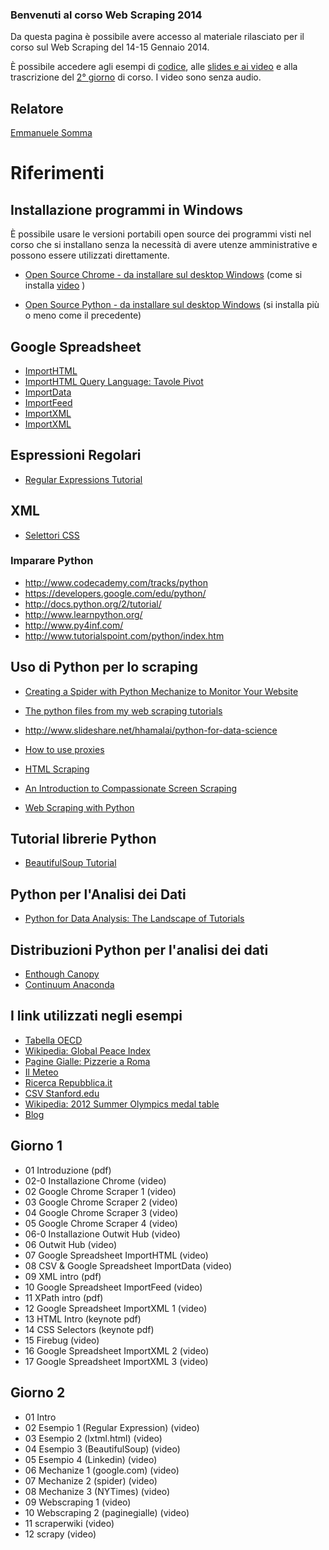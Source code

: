 ### Benvenuti al corso Web Scraping 2014

Da questa pagina è possibile avere accesso al materiale rilasciato per il corso sul Web Scraping del 14-15 Gennaio 2014.

È possibile accedere agli esempi di
[codice](https://github.com/exedre/webscraping-course-2014/), alle
[ slides e ai video](https://www.dropbox.com/sh/jbav67ad0zdnzef/5RG9BY5U1N) e alla trascrizione del [2° giorno](http://exedre.github.io/webscraping-course-2014/transcript.html) di corso. I
video sono senza audio.

## Relatore

[Emmanuele Somma](http://www.linkedin.com/in/exedre) 


# Riferimenti

## Installazione programmi in Windows

È possibile usare le versioni portabili open source dei programmi
visti nel corso che si installano senza la necessità di avere utenze
amministrative e possono essere utilizzati direttamente.

- [Open Source Chrome - da installare sul desktop Windows](http://portableapps.com/apps/internet/iron_portable) (come si installa [video](https://www.dropbox.com/s/lr33b3djj9irrxd/Install%20Iron%20Portable%20for%20Scraping.mp4) )

- [Open Source Python - da installare sul desktop Windows](http://sourceforge.net/projects/winpython/files/WinPython_2.7/2.7.6.2/WinPython-32bit-2.7.6.2.exe/download) (si installa più o meno come il precedente)


## Google Spreadsheet

- [ImportHTML](http://www.labnol.org/internet/import-html-in-google-docs/28125/)
- [ImportHTML Query Language: Tavole Pivot](https://developers.google.com/chart/interactive/docs/querylanguage#Pivot)
- [ImportData](https://developers.google.com/secure-data-connector/docs/1.3/tutorials/spreadsheets)
- [ImportFeed](http://www.labnol.org/internet/office/use-google-docs-spreadsheet-as-rss-reader-feed-aggregator/3527/)
- [ImportXML](http://www.seerinteractive.com/blog/importxml-cookbook)
- [ImportXML](https://www.distilled.net/blog/distilled/guide-to-google-docs-importxml/)

## Espressioni Regolari

- [Regular Expressions Tutorial](http://www.regular-expressions.info/tutorial.html)

## XML

- [Selettori CSS](http://www.w3schools.com/cssref/css_selectors.asp)


### Imparare Python

- http://www.codecademy.com/tracks/python
- https://developers.google.com/edu/python/
- http://docs.python.org/2/tutorial/
- http://www.learnpython.org/
- http://www.py4inf.com/
- http://www.tutorialspoint.com/python/index.htm

## Uso di Python per lo scraping

- [Creating a Spider with Python Mechanize to Monitor Your Website](http://blog.cnizz.com/2010/09/15/creating-a-spider-with-python-mechanize-to-monitor-your-website/)

- [The python files from my web scraping tutorials](https://github.com/creeveshft/Web_Scraping)

- http://www.slideshare.net/hhamalai/python-for-data-science

- [How to use proxies](http://webscraping.com/blog/How-to-use-proxies/)

- [HTML Scraping](http://docs.python-guide.org/en/latest/scenarios/scrape/)

- [An Introduction to Compassionate Screen Scraping](http://lethain.com/an-introduction-to-compassionate-screenscraping/)

- [Web Scraping with Python](https://software.rc.fas.harvard.edu/training/scraping2/latest/index.psp#)

## Tutorial librerie Python

- [BeautifulSoup Tutorial](http://www.nyu.edu/projects/politicsdatalab/workshops/BeautifulSoup.pdf)


## Python per l'Analisi dei Dati
- [Python for Data Analysis: The Landscape of Tutorials](http://datacommunitydc.org/blog/2013/07/python-for-data-analysis-the-landscape-of-tutorials/)

## Distribuzioni Python per l'analisi dei dati

- [Enthough Canopy](https://www.enthought.com/products/canopy/)
- [Continuum Anaconda](http://www.continuum.io)


## I link utilizzati negli esempi

- [Tabella OECD](http://www.oecd-ilibrary.org/sites/cli-table-2013-11-en/index.html?contentType=/ns/KeyTable,/ns/StatisticalPublication&itemId=/content/table/2074384x-table1&containerItemId=/content/tablecollection/2074384x&accessItemIds=&mimeType=text/html)
- [Wikipedia: Global Peace Index](http://en.wikipedia.org/wiki/Global_Peace_Index)
- [Pagine Gialle: Pizzerie a Roma](http://roma.paginegialle.it/lazio/roma/pizzeria.html)
- [Il Meteo](http://www.ilmeteo.it/portale/files/5913_day.xml)
- [Ricerca Repubblica.it](http://ricerca.repubblica.it/ricerca/repubblica?query=%22banca+d%27italia%22&view=repubblica)
- [CSV Stanford.edu](http://hci.stanford.edu/jheer/workshop/data/fec/fec96_10.csv)
- [Wikipedia: 2012 Summer Olympics medal table](http://en.wikipedia.org/wiki/2012_Summer_Olympics_medal_table)
- [Blog](http://intenseminimalism.com/)



## Giorno 1

- 01 Introduzione (pdf)
- 02-0 Installazione Chrome (video)
- 02 Google Chrome Scraper 1 (video)
- 03 Google Chrome Scraper 2 (video)
- 04 Google Chrome Scraper 3 (video)
- 05 Google Chrome Scraper 4 (video)
- 06-0 Installazione Outwit Hub (video)
- 06 Outwit Hub (video)
- 07 Google Spreadsheet ImportHTML (video)
- 08 CSV & Google Spreadsheet ImportData (video)
- 09 XML intro (pdf)
- 10 Google Spreadsheet ImportFeed (video)
- 11 XPath intro (pdf)
- 12 Google Spreadsheet ImportXML 1 (video)
- 13 HTML Intro (keynote pdf)
- 14 CSS Selectors (keynote pdf)
- 15 Firebug (video)
- 16 Google Spreadsheet ImportXML 2 (video)
- 17 Google Spreadsheet ImportXML 3 (video)

## Giorno 2

- 01 Intro
- 02 Esempio 1 (Regular Expression) (video)
- 03 Esempio 2 (lxtml.html) (video)
- 04 Esempio 3 (BeautifulSoup) (video)
- 05 Esempio 4 (Linkedin) (video)
- 06 Mechanize 1 (google.com) (video)
- 07 Mechanize 2 (spider) (video)
- 08 Mechanize 3 (NYTimes) (video)
- 09 Webscraping 1 (video)
- 10 Webscraping 2 (paginegialle) (video)
- 11 scraperwiki (video)
- 12 scrapy (video)

